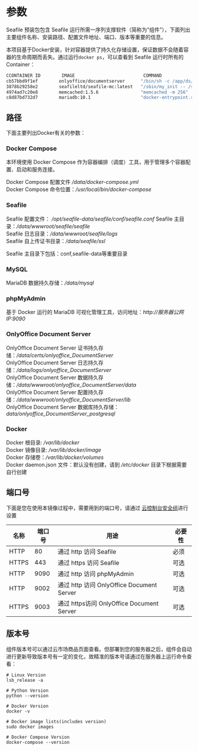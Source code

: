 # 参数

Seafile 预装包包含 Seafile 运行所需一序列支撑软件（简称为“组件”），下面列出主要组件名称、安装路径、配置文件地址、端口、版本等重要的信息。

本项目基于Docker安装，针对容器提供了持久化存储设置，保证数据不会随着容器的生命周期而丢失。通过运行`docker ps`，可以查看到 Seafile 运行时所有的 Container：

```bash
CCONTAINER ID        IMAGE                          COMMAND                  CREATED             STATUS              PORTS                                         NAMES
cb57bbd9f1ef        onlyoffice/documentserver      "/bin/sh -c /app/ds/…"   2 hours ago         Up 2 hours          0.0.0.0:9002->80/tcp, 0.0.0.0:9003->443/tcp   documentserver
3878b29258e2        seafileltd/seafile-mc:latest   "/sbin/my_init -- /s…"   5 hours ago         Up About an hour    0.0.0.0:80->80/tcp                            seafile
4974ad7c20e8        memcached:1.5.6                "memcached -m 256"       5 hours ago         Up 2 hours          11211/tcp                                     seafile-memcached
c8d87bd732d7        mariadb:10.1                   "docker-entrypoint.s…"   5 hours ago         Up 2 hours          3306/tcp                                      seafile-mysql

```

## 路径

下面主要列出Docker有关的参数：

### Docker Compose

本环境使用 Docker Compose 作为容器编排（调度）工具，用于管理多个容器配置、启动和服务连接。

Docker Compose 配置文件 */data/docker-compose.yml*  
Docker Compose 命令位置：*/usr/local/bin/docker-compose*  

### Seafile

Seafile 配置文件： */opt/seafile-data/seafile/conf/seafile.conf*
Seafile 主目录：*/data/wwwroot/seafile/seafile*  
Seafile 日志目录：*/data/wwwroot/seafile/logs*  
Seafile 自上传证书目录：*/data/seafile/ssl*  

Seafile 主目录下包括：conf,seafile-data等重要目录

### MySQL

MariaDB 数据持久存储：*/data/mysql*

### phpMyAdmin

基于 Docker 运行的 MariaDB 可视化管理工具，访问地址：*http://服务器公网IP:9090*

### OnlyOffice Document Server

OnlyOffice Document Server 证书持久存储：*/data/certs/onlyoffice_DocumentServer*  
OnlyOffice Document Server 日志持久存储：*/data/logs/onlyoffice_DocumentServer*  
OnlyOffice Document Server 数据持久存储：*/data/wwwroot/onlyoffice_DocumentServer/data*  
OnlyOffice Document Server 配置持久存储：*/data/wwwroot/onlyoffice_DocumentServer/lib*  
OnlyOffice Document Server 数据库持久存储：*data/onlyoffice_DocumentServer_postgresql*  

### Docker

Docker 根目录: */var/lib/docker*  
Docker 镜像目录: */var/lib/docker/image*   
Docker 存储卷：*/var/lib/docker/volumes*  
Docker daemon.json 文件：默认没有创建，请到 */etc/docker* 目录下根据需要自行创建

## 端口号

下面是您在使用本镜像过程中，需要用到的端口号，请通过 [云控制台安全组](https://support.websoft9.com/docs/faq/zh/tech-instance.html)进行设置

| 名称 | 端口号 | 用途 |  必要性 |
| --- | --- | --- | --- |
| HTTP | 80 | 通过 http 访问 Seafile | 必须 |
| HTTPS | 443 | 通过 https 访问 Seafile | 可选 |
| HTTP | 9090 | 通过 http 访问 phpMyAdmin | 可选 |
| HTTP | 9002 | 通过 http 访问 OnlyOffice Document Server | 可选 |
| HTTPS | 9003 | 通过 https访问 OnlyOffice Document Server | 可选 |

## 版本号

组件版本号可以通过云市场商品页面查看。但部署到您的服务器之后，组件会自动进行更新导致版本号有一定的变化，故精准的版本号请通过在服务器上运行命令查看：

```shell
# Linux Version
lsb_release -a

# Python Version
python --version

# Docker Version
docker -v

# Docker image lists(includes version)
sudo docker images

# Docker Compose Version
docker-compose --version
```